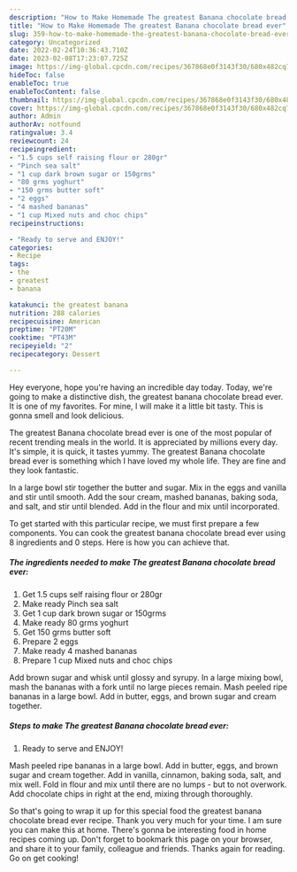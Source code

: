 ```yaml
---
description: "How to Make Homemade The greatest Banana chocolate bread ever"
title: "How to Make Homemade The greatest Banana chocolate bread ever"
slug: 359-how-to-make-homemade-the-greatest-banana-chocolate-bread-ever
category: Uncategorized
date: 2022-02-24T10:36:43.710Z
date: 2023-02-08T17:23:07.725Z
image: https://img-global.cpcdn.com/recipes/367868e0f3143f30/680x482cq70/the-greatest-banana-chocolate-bread-ever-recipe-main-photo.jpg
hideToc: false
enableToc: true
enableTocContent: false
thumbnail: https://img-global.cpcdn.com/recipes/367868e0f3143f30/680x482cq70/the-greatest-banana-chocolate-bread-ever-recipe-main-photo.jpg
cover: https://img-global.cpcdn.com/recipes/367868e0f3143f30/680x482cq70/the-greatest-banana-chocolate-bread-ever-recipe-main-photo.jpg
author: Admin
authorAv: notfound
ratingvalue: 3.4
reviewcount: 24
recipeingredient:
- "1.5 cups self raising flour or 280gr"
- "Pinch sea salt"
- "1 cup dark brown sugar or 150grms"
- "80 grms yoghurt"
- "150 grms butter soft"
- "2 eggs"
- "4 mashed bananas"
- "1 cup Mixed nuts and choc chips"
recipeinstructions:

- "Ready to serve and ENJOY!"
categories:
- Recipe
tags:
- the
- greatest
- banana

katakunci: the greatest banana 
nutrition: 288 calories
recipecuisine: American
preptime: "PT20M"
cooktime: "PT43M"
recipeyield: "2"
recipecategory: Dessert

---
```



Hey everyone, hope you're having an incredible day today. Today, we're going to make a distinctive dish, the greatest banana chocolate bread ever. It is one of my favorites. For mine, I will make it a little bit tasty. This is gonna smell and look delicious.

The greatest Banana chocolate bread ever is one of the most popular of recent trending meals in the world. It is appreciated by millions every day. It's simple, it is quick, it tastes yummy. The greatest Banana chocolate bread ever is something which I have loved my whole life. They are fine and they look fantastic.

In a large bowl stir together the butter and sugar. Mix in the eggs and vanilla and stir until smooth. Add the sour cream, mashed bananas, baking soda, and salt, and stir until blended. Add in the flour and mix until incorporated.


To get started with this particular recipe, we must first prepare a few components. You can cook the greatest banana chocolate bread ever using 8 ingredients and 0 steps. Here is how you can achieve that.

<!--inarticleads1-->

##### The ingredients needed to make The greatest Banana chocolate bread ever:

1. Get 1.5 cups self raising flour or 280gr
1. Make ready Pinch sea salt
1. Get 1 cup dark brown sugar or 150grms
1. Make ready 80 grms yoghurt
1. Get 150 grms butter soft
1. Prepare 2 eggs
1. Make ready 4 mashed bananas
1. Prepare 1 cup Mixed nuts and choc chips


Add brown sugar and whisk until glossy and syrupy. In a large mixing bowl, mash the bananas with a fork until no large pieces remain. Mash peeled ripe bananas in a large bowl. Add in butter, eggs, and brown sugar and cream together. 

<!--inarticleads2-->

##### Steps to make The greatest Banana chocolate bread ever:


1. Ready to serve and ENJOY!

Mash peeled ripe bananas in a large bowl. Add in butter, eggs, and brown sugar and cream together. Add in vanilla, cinnamon, baking soda, salt, and mix well. Fold in flour and mix until there are no lumps - but to not overwork. Add chocolate chips in right at the end, mixing through thoroughly. 

So that's going to wrap it up for this special food the greatest banana chocolate bread ever recipe. Thank you very much for your time. I am sure you can make this at home. There's gonna be interesting food in home recipes coming up. Don't forget to bookmark this page on your browser, and share it to your family, colleague and friends. Thanks again for reading. Go on get cooking!
